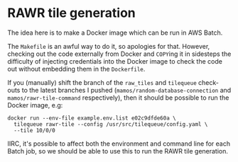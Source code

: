 # RAWR tile generation

The idea here is to make a Docker image which can be run in AWS Batch.

The `Makefile` is an awful way to do it, so apologies for that. However, checking out the code externally from Docker and `COPY`ing it in sidesteps the difficulty of injecting credentials into the Docker image to check the code out without embedding them in the `Dockerfile`.

If you (manually) shift the branch of the `raw_tiles` and `tilequeue` check-outs to the latest branches I pushed (`mamos/random-database-connection` and `mamos/rawr-tile-command` respectively), then it should be possible to run the Docker image, e.g:

```
docker run --env-file example.env.list e02c9dfde60a \
  tilequeue rawr-tile --config /usr/src/tilequeue/config.yaml \
  --tile 10/0/0
```

IIRC, it's possible to affect both the environment and command line for each Batch job, so we should be able to use this to run the RAWR tile generation.
